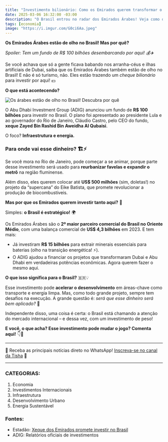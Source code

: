 ```yaml
---
title: "Investimento bilionário: Como os Emirados querem transformar o Brasil. 💰✈️"
date: 2025-03-06 16:32:00 -03:00
description: "O Brasil entrou no radar dos Emirados Árabes! Veja como o investimento pode transformar o país."
tags: [economia]
image: "https://i.imgur.com/G0ci6Aa.jpeg"
---
```


 **Os Emirados Árabes estão de olho no Brasil! Mas por quê?**

*Spoiler: Tem um fundo de R$ 100 bilhões desembarcando por aqui! 💰✈️*

Se você achava que só a gente ficava babando nos arranha-céus e ilhas artificiais de Dubai, saiba que os Emirados Árabes também estão de olho no Brasil! E não é só turismo, não. Eles estão trazendo um *cheque bilionário* para investir por aqui! 💵

**O que está acontecendo?**

![Os árabes estão de olho no Brasil! Descubra por quê](https://i.imgur.com/GcZcrEp.png)

O Abu Dhabi Investment Group (ADIG) anunciou um fundo de **R$ 100 bilhões** para investir no Brasil. O plano foi apresentado ao presidente Lula e ao governador do Rio de Janeiro, Cláudio Castro, pelo CEO do fundo, **xeque Zayed Bin Rashid Bin Aweidha Al Qubaisi**.

O foco? **Infraestrutura e energia.**

### **Para onde vai esse dinheiro?** 🏗️⚡

Se você mora no Rio de Janeiro, pode começar a se animar, porque parte desse investimento será usado para **reurbanizar favelas e expandir o metrô** na região fluminense.

Além disso, eles querem colocar até **US$ 500 milhões** (sim, doletas!) no projeto da “supercana” do Eike Batista, que promete revolucionar a produção de biocombustíveis.

 **Mas por que os Emirados querem investir tanto aqui?** 🤔

Simples: **o Brasil é estratégico!** 🌍

Os Emirados Árabes são o **2º maior parceiro comercial do Brasil no Oriente Médio**, com uma balança comercial de **US$ 4,3 bilhões** em 2023. E tem mais:

- Já investiram **R$ 15 bilhões** para extrair minerais essenciais para baterias (olho na transição energética! ⚡).  
- O ADIG ajudou a financiar os projetos que transformaram Dubai e Abu Dhabi em verdadeiras potências econômicas. Agora querem fazer o mesmo aqui.

 **O que isso significa para o Brasil?** 🇧🇷💡

Esse investimento pode **acelerar o desenvolvimento** em áreas-chave como transporte e energia limpa. Mas, como todo grande projeto, sempre tem desafios na execução. A grande questão é: *será que esse dinheiro será bem aplicado?* 🤨

Independente disso, uma coisa é certa: o Brasil está chamando a atenção do mercado internacional – e dessa vez, com um investimento de peso!

**E você, o que acha? Esse investimento pode mudar o jogo? Comenta aqui!** 👇💬

---

🌟 Receba as principais notícias direto no WhatsApp! <a href="https://www.whatsapp.com/channel/0029VaiPYBPLo4heVf0U3u2d" target="_blank" rel="noopener noreferrer">Inscreva-se no canal da Tisha</a> 📲

---

### **CATEGORIAS:**  
1. Economia  
2. Investimentos Internacionais  
3. Infraestrutura  
4. Desenvolvimento Urbano  
5. Energia Sustentável


### **Fontes:**
- Estadão: [Xeque dos Emirados promete investir no Brasil](https://www.google.com/search?q=site%3Atisha.geanramos.com.br%2F+Como+os+Emirados+querem+transformar+o+Brasil)
- ADIG: Relatórios oficiais de investimentos

